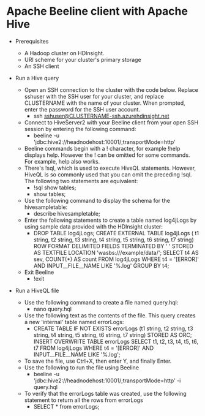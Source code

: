 # Apache Beeline client with Apache Hive

* Prerequisites
  * A Hadoop cluster on HDInsight.
  * URI scheme for your cluster's primary storage
  * An SSH client
* Run a Hive query
  * Open an SSH connection to the cluster with the code below. Replace sshuser with the SSH user for your cluster, and replace CLUSTERNAME with the name of your cluster. When prompted, enter the password for the SSH user account.
    * ssh sshuser@CLUSTERNAME-ssh.azurehdinsight.net
  * Connect to HiveServer2 with your Beeline client from your open SSH session by entering the following command:
    * beeline -u 'jdbc:hive2://headnodehost:10001/;transportMode=http'
  * Beeline commands begin with a ! character, for example !help displays help. However the ! can be omitted for some commands. For example, help also works.
  * There's !sql, which is used to execute HiveQL statements. However, HiveQL is so commonly used that you can omit the preceding !sql. The following two statements are equivalent:
    * !sql show tables;
    * show tables;
  * Use the following command to display the schema for the hivesampletable:
    * describe hivesampletable;
  * Enter the following statements to create a table named log4jLogs by using sample data provided with the HDInsight cluster:
    * DROP TABLE log4jLogs;
      CREATE EXTERNAL TABLE log4jLogs (
      t1 string,
      t2 string,
      t3 string,
      t4 string,
      t5 string,
      t6 string,
      t7 string)
      ROW FORMAT DELIMITED FIELDS TERMINATED BY ' '
      STORED AS TEXTFILE LOCATION 'wasbs:///example/data/';
      SELECT t4 AS sev, COUNT(*) AS count FROM log4jLogs
      WHERE t4 = '[ERROR]' AND INPUT__FILE__NAME LIKE '%.log'
      GROUP BY t4;
  * Exit Beeline
    * !exit

* Run a HiveQL file
  * Use the following command to create a file named query.hql:
    * nano query.hql
  * Use the following text as the contents of the file. This query creates a new 'internal' table named errorLogs:
    * CREATE TABLE IF NOT EXISTS errorLogs (t1 string, t2 string, t3 string, t4 string, t5 string, t6 string, t7 string) STORED AS ORC;
INSERT OVERWRITE TABLE errorLogs SELECT t1, t2, t3, t4, t5, t6, t7 FROM log4jLogs WHERE t4 = '[ERROR]' AND INPUT__FILE__NAME LIKE '%.log';
  * To save the file, use Ctrl+X, then enter Y, and finally Enter.
  * Use the following to run the file using Beeline
    * beeline -u 'jdbc:hive2://headnodehost:10001/;transportMode=http' -i query.hql
  * To verify that the errorLogs table was created, use the following statement to return all the rows from errorLogs
    * SELECT * from errorLogs;



